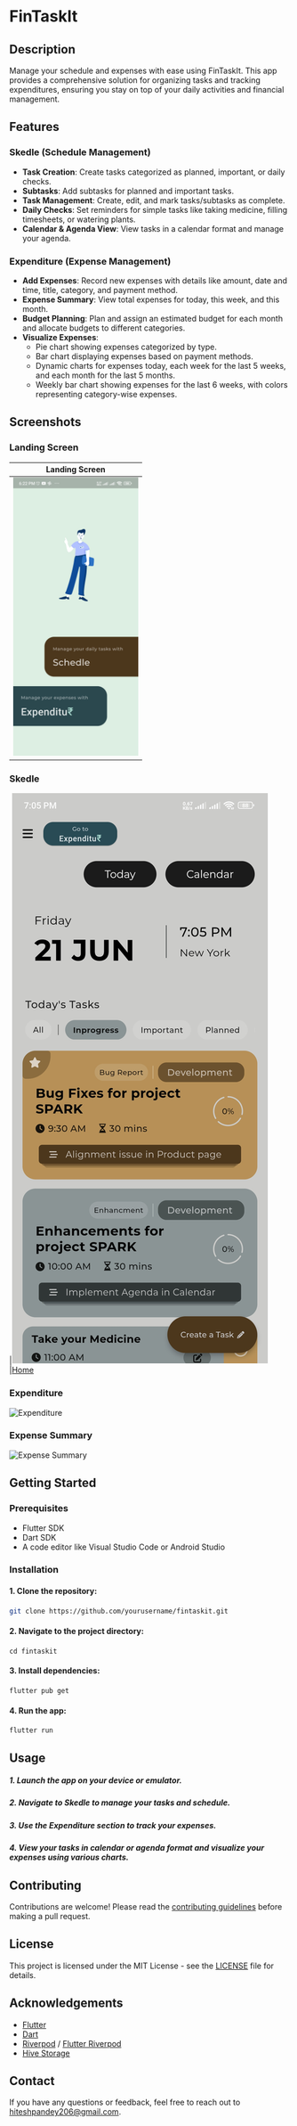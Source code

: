 # FinTaskIt

## Description

Manage your schedule and expenses with ease using FinTaskIt. This app provides a comprehensive solution for organizing tasks and tracking expenditures, ensuring you stay on top of your daily activities and financial management.

## Features

### Skedle (Schedule Management)
- **Task Creation**: Create tasks categorized as planned, important, or daily checks.
- **Subtasks**: Add subtasks for planned and important tasks.
- **Task Management**: Create, edit, and mark tasks/subtasks as complete.
- **Daily Checks**: Set reminders for simple tasks like taking medicine, filling timesheets, or watering plants.
- **Calendar & Agenda View**: View tasks in a calendar format and manage your agenda.

### Expenditure (Expense Management)
- **Add Expenses**: Record new expenses with details like amount, date and time, title, category, and payment method.
- **Expense Summary**: View total expenses for today, this week, and this month.
- **Budget Planning**: Plan and assign an estimated budget for each month and allocate budgets to different categories.
- **Visualize Expenses**: 
  - Pie chart showing expenses categorized by type.
  - Bar chart displaying expenses based on payment methods.
  - Dynamic charts for expenses today, each week for the last 5 weeks, and each month for the last 5 months.
  - Weekly bar chart showing expenses for the last 6 weeks, with colors representing category-wise expenses.

## Screenshots

### Landing Screen
| Landing Screen                                                                                                     |
|--------------------------------------------------------------------------------------------------------------------|
| <img src="https://github.com/pandeyhitesh/fintaskit-view/blob/main/screenshots/1-landing-screen.jpg" height="500"> |


### Skedle
|![Home](https://github.com/pandeyhitesh/fintaskit-view/blob/main/screenshots/15-skdl-home.jpg)|[Home](https://github.com/pandeyhitesh/fintaskit-view/blob/main/screenshots/16-skdl-home-completed.jpg)

### Expenditure
![Expenditure](path/to/expenditure.png)

### Expense Summary
![Expense Summary](path/to/expense_summary.png)

## Getting Started

### Prerequisites

- Flutter SDK
- Dart SDK
- A code editor like Visual Studio Code or Android Studio

### Installation
#### 1. Clone the repository:
   ```sh
   git clone https://github.com/yourusername/fintaskit.git
   ```
#### 2. Navigate to the project directory:
    cd fintaskit
#### 3. Install dependencies:
    flutter pub get
#### 4. Run the app:
    flutter run

## Usage
##### 1. Launch the app on your device or emulator.
##### 2. Navigate to Skedle to manage your tasks and schedule.
##### 3. Use the Expenditure section to track your expenses.
##### 4. View your tasks in calendar or agenda format and visualize your expenses using various charts.

## Contributing

Contributions are welcome! Please read the [contributing guidelines](CONTRIBUTING.md) before making a pull request.

## License

This project is licensed under the MIT License - see the [LICENSE](LICENSE) file for details.

## Acknowledgements

- [Flutter](https://flutter.dev/)
- [Dart](https://dart.dev/)
- [Riverpod](https://riverpod.dev/) / [Flutter Riverpod](https://pub.dev/packages/flutter_riverpod)
- [Hive Storage](https://pub.dev/packages/hive)

## Contact

If you have any questions or feedback, feel free to reach out to [hiteshpandey206@gmail.com](mailto:hiteshpandey206@gmail.com).
